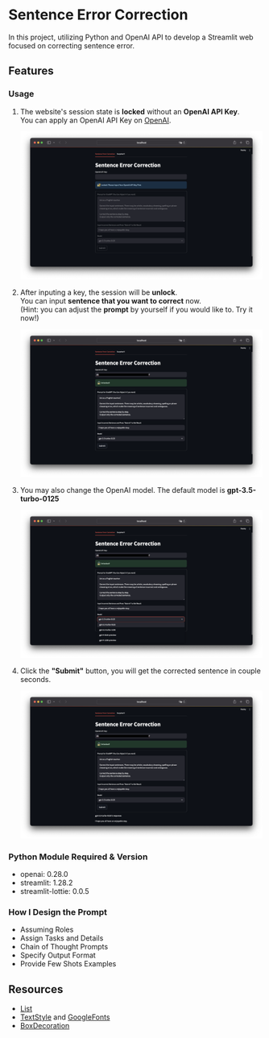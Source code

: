 # Sentence Error Correction

In this project, utilizing Python and OpenAI API to develop a Streamlit web focused on correcting sentence error.

## Features

### Usage

1. The website's session state is **locked** without an **OpenAI API Key**. <br> 
You can apply an OpenAI API Key on [OpenAI](https://openai.com/blog/openai-api).

   ![component](img/locked.png)

2. After inputing a key, the session will be **unlock**.<br>
You can input **sentence that you want to correct** now. <br>
(Hint: you can adjust the **prompt** by yourself if you would like to. Try it now!)

   ![component](img/unlock.png)

3. You may also change the OpenAI model. The default model is **gpt-3.5-turbo-0125**
    
    ![component](img/choose_models.png)

4. Click the **"Submit"** button, you will get the corrected sentence in couple seconds.

   ![component](img/result.png)


### Python Module Required & Version

- openai: 0.28.0 
- streamlit: 1.28.2
- streamlit-lottie: 0.0.5

### How I Design the Prompt

- Assuming Roles
- Assign Tasks and Details
- Chain of Thought Prompts
- Specify Output Format
- Provide Few Shots Examples

## Resources

- [List](https://api.flutter.dev/flutter/dart-core/List-class.html)
- [TextStyle](https://api.flutter.dev/flutter/painting/TextStyle-class.html) and [GoogleFonts](https://pub.dev/packages/google_fonts)
- [BoxDecoration](https://api.flutter.dev/flutter/painting/BoxDecoration-class.html)